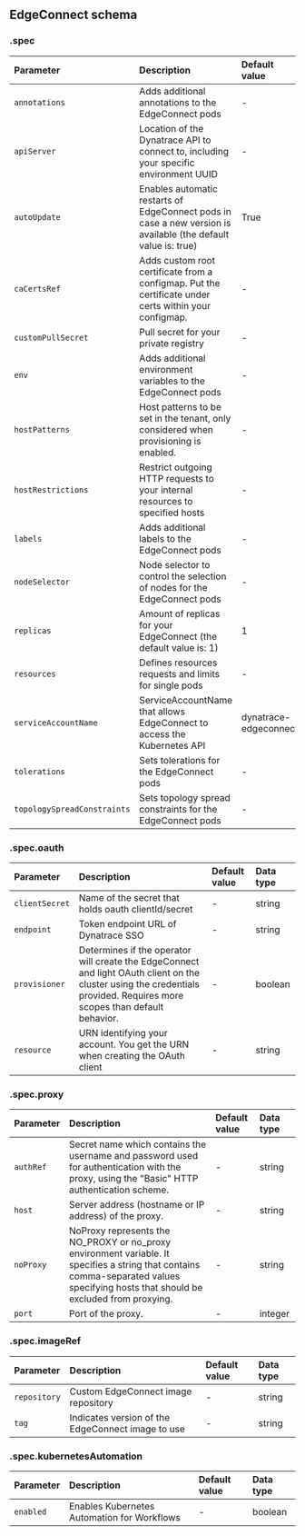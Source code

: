 ## EdgeConnect schema

### .spec

|Parameter|Description|Default value|Data type|
|:-|:-|:-|:-|
|`annotations`|Adds additional annotations to the EdgeConnect pods|-|object|
|`apiServer`|Location of the Dynatrace API to connect to, including your specific environment UUID|-|string|
|`autoUpdate`|Enables automatic restarts of EdgeConnect pods in case a new version is available (the default value is: true)|True|boolean|
|`caCertsRef`|Adds custom root certificate from a configmap. Put the certificate under certs within your configmap.|-|string|
|`customPullSecret`|Pull secret for your private registry|-|string|
|`env`|Adds additional environment variables to the EdgeConnect pods|-|array|
|`hostPatterns`|Host patterns to be set in the tenant, only considered when provisioning is enabled.|-|array|
|`hostRestrictions`|Restrict outgoing HTTP requests to your internal resources to specified hosts|-|string|
|`labels`|Adds additional labels to the EdgeConnect pods|-|object|
|`nodeSelector`|Node selector to control the selection of nodes for the EdgeConnect pods|-|object|
|`replicas`|Amount of replicas for your EdgeConnect (the default value is: 1)|1|integer|
|`resources`|Defines resources requests and limits for single pods|-|object|
|`serviceAccountName`|ServiceAccountName that allows EdgeConnect to access the Kubernetes API|dynatrace-edgeconnect|string|
|`tolerations`|Sets tolerations for the EdgeConnect pods|-|array|
|`topologySpreadConstraints`|Sets topology spread constraints for the EdgeConnect pods|-|array|

### .spec.oauth

|Parameter|Description|Default value|Data type|
|:-|:-|:-|:-|
|`clientSecret`|Name of the secret that holds oauth clientId/secret|-|string|
|`endpoint`|Token endpoint URL of Dynatrace SSO|-|string|
|`provisioner`|Determines if the operator will create the EdgeConnect and light OAuth client on the cluster using the credentials provided. Requires more scopes than default behavior.|-|boolean|
|`resource`|URN identifying your account. You get the URN when creating the OAuth client|-|string|

### .spec.proxy

|Parameter|Description|Default value|Data type|
|:-|:-|:-|:-|
|`authRef`|Secret name which contains the username and password used for authentication with the proxy, using the "Basic" HTTP authentication scheme.|-|string|
|`host`|Server address (hostname or IP address) of the proxy.|-|string|
|`noProxy`|NoProxy represents the NO_PROXY or no_proxy environment variable. It specifies a string that contains comma-separated values specifying hosts that should be excluded from proxying.|-|string|
|`port`|Port of the proxy.|-|integer|

### .spec.imageRef

|Parameter|Description|Default value|Data type|
|:-|:-|:-|:-|
|`repository`|Custom EdgeConnect image repository|-|string|
|`tag`|Indicates version of the EdgeConnect image to use|-|string|

### .spec.kubernetesAutomation

|Parameter|Description|Default value|Data type|
|:-|:-|:-|:-|
|`enabled`|Enables Kubernetes Automation for Workflows|-|boolean|
